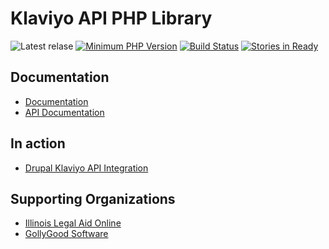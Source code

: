 # Klaviyo API PHP Library
![Latest relase](https://img.shields.io/packagist/v/gollygood/klaviyo-api-php.svg)
[![Minimum PHP Version](https://img.shields.io/badge/php-%3E%3D%205.6-8892BF.svg)](https://php.net/)
[![Build Status](https://travis-ci.org/GollyGood/klaviyo-api-php.svg?branch=develop)](http://travis-ci.org/GollyGood/klaviyo-api-php)
[![Stories in Ready](https://badge.waffle.io/GollyGood/klaviyo-api-php.png?label=ready&title=Ready)](http://waffle.io/GollyGood/klaviyo-api-php)

## Documentation

* [Documentation](http://gollygood.github.io/klaviyo-api-php/docs/master)
* [API Documentation](http://gollygood.github.io/klaviyo-api-php/api/master/)

## In action

* [Drupal Klaviyo API Integration](https://www.drupal.org/project/klaviyo)

## Supporting Organizations

* [Illinois Legal Aid Online](http://www.illinoislegalaidonline.org)
* [GollyGood Software](https://www.gollygoodsoftware.com)
